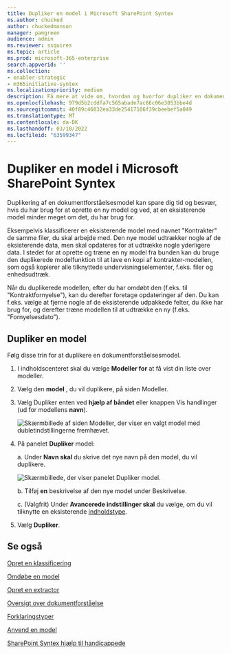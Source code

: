 ```yaml
---
title: Dupliker en model i Microsoft SharePoint Syntex
ms.author: chucked
author: chuckedmonson
manager: pamgreen
audience: admin
ms.reviewer: ssquires
ms.topic: article
ms.prod: microsoft-365-enterprise
search.appverid: ''
ms.collection:
- enabler-strategic
- m365initiative-syntex
ms.localizationpriority: medium
description: Få mere at vide om, hvordan og hvorfor dupliker en dokumentforståelsesmodel i Microsoft SharePoint Syntex.
ms.openlocfilehash: 979d5b2cddfa7c565abade7ac66c06e3053bbe4d
ms.sourcegitcommit: 40f89c46032ea33de25417106f39cbeebef5a049
ms.translationtype: MT
ms.contentlocale: da-DK
ms.lasthandoff: 03/10/2022
ms.locfileid: "63599347"
---
```

# <a name="duplicate-a-model-in-microsoft-sharepoint-syntex"></a>Dupliker en model i Microsoft SharePoint Syntex

Duplikering af en dokumentforståelsesmodel kan spare dig tid og besvær, hvis du har brug for at oprette en ny model og ved, at en eksisterende model minder meget om det, du har brug for.

Eksempelvis klassificerer en eksisterende model med navnet "Kontrakter" de samme filer, du skal arbejde med. Den nye model udtrækker nogle af de eksisterende data, men skal opdateres for at udtrække nogle yderligere data. I stedet for at oprette og træne en ny model fra bunden kan du bruge den duplikerede modelfunktion til at lave en kopi af kontrakter-modellen, som også kopierer alle tilknyttede undervisningselementer, f.eks. filer og enhedsudtræk.

Når du duplikerede modellen, efter du har omdøbt den (f.eks. til "Kontraktfornyelse"), kan du derefter foretage opdateringer af den. Du kan f.eks. vælge at fjerne nogle af de eksisterende udpakkede felter, du ikke har brug for, og derefter træne modellen til at udtrække en ny (f.eks. "Fornyelsesdato").

## <a name="duplicate-a-model"></a>Dupliker en model

Følg disse trin for at duplikere en dokumentforståelsesmodel.

1. I indholdscenteret skal du vælge **Modeller for** at få vist din liste over modeller.

2. Vælg den **model** , du vil duplikere, på siden Modeller.

3. Vælg Dupliker enten ved **hjælp af båndet** eller knappen Vis handlinger (ud for modellens **navn**).</br>

    ![Skærmbillede af siden Modeller, der viser en valgt model med dubletindstillingerne fremhævet.](../media/content-understanding/select-model-duplicate-both.png) </br>

4. På panelet **Dupliker** model:

   a. Under **Navn skal** du skrive det nye navn på den model, du vil duplikere.</br>

    ![Skærmbillede, der viser panelet Dupliker model.](../media/content-understanding/duplicate-model-panel.png) </br>

   b. Tilføj **en** beskrivelse af den nye model under Beskrivelse.

   c. (Valgfrit) Under **Avancerede indstillinger skal** du vælge, om du vil tilknytte en eksisterende [indholdstype](/sharepoint/governance/content-type-and-workflow-planning#content-type-overview).

5. Vælg **Dupliker**.

## <a name="see-also"></a>Se også
[Opret en klassificering](create-a-classifier.md)

[Omdøbe en model](rename-a-model.md)

[Opret en extractor](create-an-extractor.md)

[Oversigt over dokumentforståelse](document-understanding-overview.md)

[Forklaringstyper](explanation-types-overview.md)

[Anvend en model](apply-a-model.md) 

[SharePoint Syntex hjælp til handicappede](accessibility-mode.md)